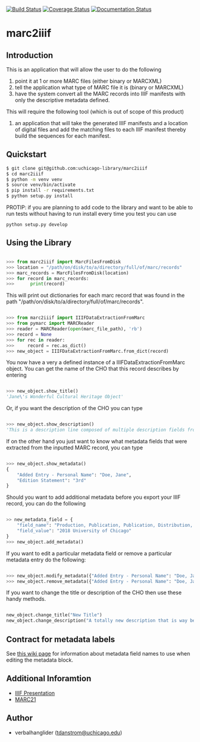 [![Build Status](https://travis-ci.org/uchicago-library/marc2iiif.svg?branch=master)](https://travis-ci.org/uchicago-library/marc2iiif) [![Coverage Status](https://coveralls.io/repos/github/uchicago-library/marc2iiif/badge.svg?branch=master)](https://coveralls.io/github/uchicago-library/marc2iiif?branch=master) [![Documentation Status](https://readthedocs.org/projects/marc2iiif/badge/?version=latest)](http://marc2iiif.readthedocs.io/en/latest/?badge=latest)

# marc2iiif

## Introduction

This is an application that will allow the user to do the following

1. point it at 1 or more MARC files (either binary or MARCXML)
1. tell the application what type of MARC file it is (binary or MARCXML)
1. have the system convert all the MARC records into IIIF manifests with only the descriptive metadata defined.

This will require the following tool (which is out of scope of this product)

1. an application that will take the generated IIIF manifests and a location of digital files and add the matching files to each IIIF manifest thereby build the sequences for each manifest.

## Quickstart

```bash
$ git clone git@github.com:uchicago-library/marc2iiif
$ cd marc2iiif
$ python -m venv venv
$ source venv/bin/activate
$ pip install -r requirements.txt
$ python setup.py install
```

PROTIP: if you are planning to add code to the library and want to be able to run tests without having to run install every time you test you can use

```python setup.py develop```

## Using the Library

```python

>>> from marc2iiif import MarcFilesFromDisk
>>> location = "/path/on/disk/to/a/directory/full/of/marc/records"
>>> marc_records = MarcFilesFromDisk(location)
>>> for record in marc_records:
>>>      print(record)

```

This will print out dictionaries for each marc record that was found in the path "/path/on/disk/to/a/directory/full/of/marc/records".

```python

>>> from marc2iiif import IIIFDataExtractionFromMarc
>>> from pymarc import MARCReader
>>> reader = MARCReader(open(marc_file_path), 'rb')
>>> record = None
>>> for rec in reader:
>>>     record = rec.as_dict()
>>> new_object = IIIFDataExtractionFromMarc.from_dict(record)

```

You now have a very a defined instance of a IIIFDataExtractionFromMarc object. You can get the name of the CHO that this record describes by entering

```python

>>> new_object.show_title()
'Jane\'s Wonderful Cultural Heritage Object'

```

Or, if you want the description of the CHO you can type

```python

>>> new_object.show_description()
'This is a description line composed of multiple description fields from MARC records'

```

If on the other hand you just want to know what metadata fields that were extracted from the inputted MARC record, you can type

```python

>>> new_object.show_metadata()
{
    "Added Entry - Personal Name": "Doe, Jane",
    "Edition Statement": "3rd"
}

```

Should you want to add additional metadata before you export your IIIF record, you can do the following

```python

>> new_metadata_field = {
    "field_name": "Production, Publication, Publication, Distribution, Manufacture, and Copyright Notice"
    "field_value": "2018 University of Chicago"
}
>>> new_object.add_metadata()

```

If you want to edit a particular metadata field or remove a particular metadata entry do the following:

```python

>>> new_object.modify_metadata({"Added Entry - Personal Name": "Doe, Jane"}, {"Franklin, Diana"})
>>> new_object.remove_metadata({"Added Entry - Personal Name": "Doe, Jane"})

```

If you want to change the title or description of the CHO then use these handy methods.

```python

new_object.change_title("New Title")
new_object.change_description("A totally new description that is way better than the old description")

```

## Contract for metadata labels

See [this wiki page](https://github.com/uchicago-library/marc2iiif/wiki/allow-metadata-field-names) for information about metadata field names to use when editing the metadata block.

## Additional Inforamtion

- [IIIF Presentation](http://iiif.io/api/presentation/2.1/)
- [MARC21](https://www.loc.gov/marc/bibliographic/)

## Author

- verbalhanglider (tdanstrom@uchicago.edu)